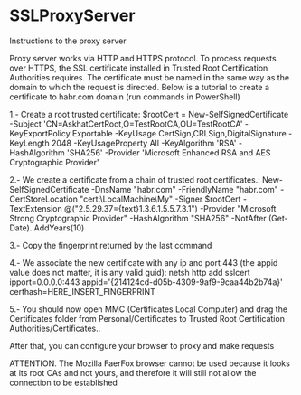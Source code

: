 # SSLProxyServer
Instructions to the proxy server

Proxy server works via HTTP and HTTPS protocol. To process requests over HTTPS, the SSL certificate installed in Trusted Root Certification Authorities requires. 
The certificate must be named in the same way as the domain to which the request is directed.
Below is a tutorial to create a certificate to habr.com domain (run commands in PowerShell)

1.- Create a root trusted certificate:
$rootCert = New-SelfSignedCertificate -Subject 'CN=AskhatCertRoot,O=TestRootCA,OU=TestRootCA' -KeyExportPolicy Exportable -KeyUsage CertSign,CRLSign,DigitalSignature -KeyLength 2048 -KeyUsageProperty All -KeyAlgorithm 'RSA' -HashAlgorithm 'SHA256'  -Provider 'Microsoft Enhanced RSA and AES Cryptographic Provider'

2.- We create a certificate from a chain of trusted root certificates.:
New-SelfSignedCertificate -DnsName "habr.com" -FriendlyName "habr.com" -CertStoreLocation "cert:\LocalMachine\My" -Signer $rootCert -TextExtension @("2.5.29.37={text}1.3.6.1.5.5.7.3.1") -Provider "Microsoft Strong Cryptographic Provider" -HashAlgorithm "SHA256" -NotAfter (Get-Date). AddYears(10)

3.- Copy the fingerprint returned by the last command

4.- We associate the new certificate with any ip and port 443 (the appid value does not matter, it is any valid guid):
netsh http add sslcert ipport=0.0.0.0:443 appid='{214124cd-d05b-4309-9af9-9caa44b2b74a}' certhash=HERE_INSERT_FINGERPRINT

5.- You should now open MMC (Certificates Local Computer) and drag the Certificates folder from Personal/Certificates to Trusted Root Certification Authorities/Certificates.. 

After that, you can configure your browser to proxy and make requests

ATTENTION. The Mozilla FaerFox browser cannot be used because it looks at its root CAs and not yours, and therefore it will still not allow the connection to be established
